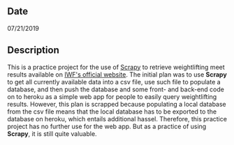 ## Date
07/21/2019

## Description
This is a practice project for the use of [Scrapy](https://scrapy.org/) to retrieve weightlifting meet results available on [IWF's official website](https://www.iwf.net/). The initial plan was to use **Scrapy** to get all currently available data into a csv file, use such file to populate a database, and then push the database and some front- and back-end code on to heroku as a simple web app for people to easily query weightlifting results. However, this plan is scrapped because populating a local database from the csv file means that the local database has to be exported to the database on heroku, which entails additional hassel. Therefore, this practice project has no further use for the web app. But as a practice of using **Scrapy**, it is still quite valuable.